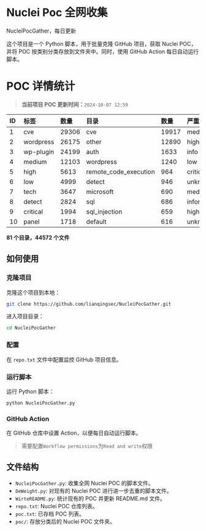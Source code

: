 # Nuclei Poc 全网收集
NucleiPocGather，每日更新

这个项目是一个 Python 脚本，用于批量克隆 GitHub 项目，获取 Nuclei POC，并将 POC 按类别分类存放到文件夹中。同时，使用 GitHub Action 每日自动运行脚本。
# POC 详情统计

> **当前项目 POC 更新时间：**`2024-10-07 12:59`

| ID | 标签      | 数量 | 目录       | 数量 | 严重性   | 数量 |
|:---| :-------- | :--- | :--------- | :--- | :------- | :--- |
| 1 | cve | 29306 | cve | 19917 | medium | 15618 |
| 2 | wordpress | 26175 | other | 12890 | high | 10693 |
| 3 | wp-plugin | 24199 | auth | 1633 | info | 8287 |
| 4 | medium | 12103 | wordpress | 1240 | low | 6056 |
| 5 | high | 5613 | remote_code_execution | 964 | critical | 4791 |
| 6 | low | 4999 | detect | 946 | unknown | 68 |
| 7 | tech | 3647 | microsoft | 690 | meduim | 5 |
| 8 | detect | 2824 | sql | 686 | informative | 4 |
| 9 | critical | 1994 | sql_injection | 659 | hight | 3 |
| 10 | panel | 1718 | default | 616 | unknnown | 1 |

**81 个目录，44572 个文件**
## 如何使用

### 克隆项目

克隆这个项目到本地：

```bash
git clone https://github.com/lianqingsec/NucleiPocGather.git
```

进入项目目录：

```bash
cd NucleiPocGather
```

### 配置

在 `repo.txt` 文件中配置监控 GitHub 项目信息。

### 运行脚本

运行 Python 脚本：

```bash
python NucleiPocGather.py
```

### GitHub Action

在 GitHub 仓库中设置 Action，以便每日自动运行脚本。

> 需要配置`Workflow permissions`为`Read and write`权限

## 文件结构

- `NucleiPocGather.py`: 收集全网 Nuclei POC 的脚本文件。
- `DeWeight.py`: 对现有的 Nuclei POC 进行进一步去重的脚本文件。
- `WirteREADME.py`: 统计现有的 POC 并更新 README.md 文件。
- `repo.txt`: Nuclei POC 仓库列表。
- `poc.txt`: 已存档 POC 列表。
- `poc/`: 存放分类后的 Nuclei POC 文件夹。

